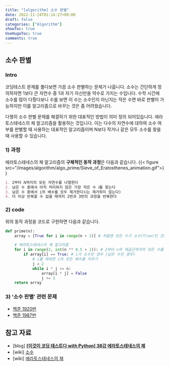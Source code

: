 ```yaml
---
title: "[algorithm] 소수 판별"
date: 2022-11-24T01:14:27+09:00
draft: false
categories: ["Algorithm"]
showToc: true
UseHugoToc: true
comments: true
---
```


## 소수 판별

### Intro

코딩테스트 문제를 풀다보면 가끔 소수 판별하는 문제가 나옵니다. 소수는 간단하게 정의하자면 1보다 큰 자연수 중 1과 자기 자신만을 약수로 가지는 수입니다. 수학 시간에 소수를 많이 다뤘다보니 수를 보면 이 수는 소수인지 아닌지는 작은 수면 바로 판별이 가능하지만 이를 알고리즘으로 바꾸는 것은 좀 어려웠습니다.

다행히 소수 판별 문제를 해결하기 위한 대표적인 방법이 의미 정의 되어있습니다. 에라토스테네스의 체 알고리즘을 활용하는 것입니다. 이는 다수의 자연수에 대하여 소수 여부를 판별할 때 사용하는 대표적인 알고리즘이며 N보다 작거나 같은 모두 소수를 찾을 때 사용할 수 있습니다.

### 1) 과정

에라토스테네스의 체 알고리즘의 **구체적인 동작 과정**은 다음과 같습니다.
{{< figure src="/images/algorithm/algo_prime/Sieve_of_Eratosthenes_animation.gif">}}

```markdown
1. 2부터 𝑁까지의 모든 자연수를 나열한다
2. 남은 수 중에서 아직 처리하지 않은 가장 작은 수 𝑖를 찾는다
3. 남은 수 중에서 i의 배수를 모두 제거한다(𝑖는 제거하지 않는다)
4. 더 이상 반복할 수 없을 때까지 2번과 3번의 과정을 반복한다
```

### 2) code

위의 동작 과정을 코드로 구현하면 다음과 같습니다.

```python
def prime(n):
    array = [True for i in range(n + 1)] # 처음엔 모든 수가 소수(True)인 것으로 초기화

    # 에라토스테네스의 체 알고리즘
    for i in range(2, int(n ** 0.5 + 1)): # 2부터 n의 제곱근까지의 모든 수를 확인하며
        if array[i] == True: # i가 소수인 경우 (남은 수인 경우)
            # i를 제외한 i의 모든 배수를 지우기
            j = 2
            while i * j <= n:
                array[i * j] = False
                j += 1
    return array
```

### 3) ‘소수 판별’ 관련 문제

- [백준 1920번](https://www.acmicpc.net/problem/1920)
- [백준 1987번](https://www.acmicpc.net/problem/1978)

## 참고 자료

- [blog] **[[이것이 코딩 테스트다 with Python] 38강 에라토스테네스의 체](https://freedeveloper.tistory.com/392)**
- [wiki] [소수](<https://ko.wikipedia.org/wiki/%EC%86%8C%EC%88%98_(%EC%88%98%EB%A1%A0)>)
- [wiki] [에라토스테네스의 체](https://ko.wikipedia.org/wiki/%EC%97%90%EB%9D%BC%ED%86%A0%EC%8A%A4%ED%85%8C%EB%84%A4%EC%8A%A4%EC%9D%98_%EC%B2%B4)
